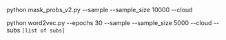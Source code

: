 python mask_probs_v2.py --sample --sample_size 10000 --cloud

python word2vec.py --epochs 30 --sample --sample_size 5000 --cloud --subs `[list of subs]`